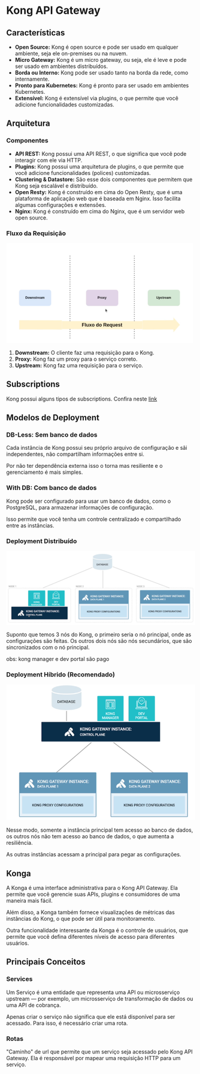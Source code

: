 # Kong API Gateway

## Características

- **Open Source:** Kong é open source e pode ser usado em qualquer ambiente, seja ele on-premises ou na nuvem.
- **Micro Gateway:** Kong é um micro gateway, ou seja, ele é leve e pode ser usado em ambientes distribuídos.
- **Borda ou Interno:** Kong pode ser usado tanto na borda da rede, como internamente.
- **Pronto para Kubernetes:** Kong é pronto para ser usado em ambientes Kubernetes.
- **Extensível:** Kong é extensível via plugins, o que permite que você adicione funcionalidades customizadas.

## Arquitetura

### Componentes

- **API REST:** Kong possui uma API REST, o que significa que você pode interagir com ele via HTTP.
- **Plugins:** Kong possui uma arquitetura de plugins, o que permite que você adicione funcionalidades (polices) customizadas.
- **Clustering & Datastore:** São esse dois componentes que permitem que Kong seja escalável e distribuído.
- **Open Resty:** Kong é construído em cima do Open Resty, que é uma plataforma de aplicação web que é baseada em Nginx. Isso facilita algumas configurações e extensões.
- **Nginx:** Kong é construído em cima do Nginx, que é um servidor web open source.

### Fluxo da Requisição

![Fluxo da Requisição](req-flow.png)

1. **Downstream:** O cliente faz uma requisição para o Kong.
2. **Proxy:** Kong faz um proxy para o serviço correto.
3. **Upstream:** Kong faz uma requisição para o serviço.

## Subscriptions

Kong possui alguns tipos de subscriptions. Confira neste [link](https://konghq.com/pricing)

## Modelos de Deployment

### DB-Less: Sem banco de dados

Cada instância de Kong possui seu próprio arquivo de configuração e sãi independentes, não compartilham informações entre si.

Por não ter dependência externa isso o torna mas resiliente e o gerenciamento é mais simples.

### With DB: Com banco de dados

Kong pode ser configurado para usar um banco de dados, como o PostgreSQL, para armazenar informações de configuração.

Isso permite que você tenha um controle centralizado e compartilhado entre as instâncias.

### Deployment Distribuído

![Deployment Distribuído](deployment-distr.png)

Suponto que temos 3 nós do Kong, o primeiro seria o nó principal, onde as configurações são feitas. Os outros dois nós são nós secundários, que são sincronizados com o nó principal.

obs: kong manager e dev portal são pago

### Deployment Híbrido (Recomendado)

![Deployment Híbrido](hib-deployment.png)

Nesse modo, somente a instância principal tem acesso ao banco de dados, os outros nós não tem acesso ao banco de dados, o que aumenta a resiliência.

As outras instâncias acessam a principal para pegar as configurações.

## Konga

A Konga é uma interface administrativa para o Kong API Gateway. Ela permite que você gerencie suas APIs, plugins e consumidores de uma maneira mais fácil.

Além disso, a Konga também fornece visualizações de métricas das instâncias do Kong, o que pode ser útil para monitoramento.

Outra funcionalidade interessante da Konga é o controle de usuários, que permite que você defina diferentes níveis de acesso para diferentes usuários.

## Principais Conceitos

### Services

Um Serviço é uma entidade que representa uma API ou microsserviço upstream — por exemplo, um microsserviço de transformação de dados ou uma API de cobrança.

Apenas criar o serviço não significa que ele está disponível para ser acessado. Para isso, é necessário criar uma rota.

### Rotas

"Caminho" de url que permite que um serviço seja acessado pelo Kong API Gateway. Ela é responsável por mapear uma requisição HTTP para um serviço.
